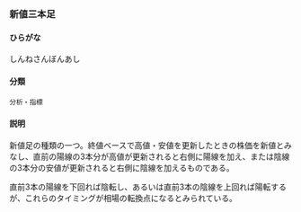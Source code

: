 <div style="display:none;">

## [あ行](securities-terms?id=あ行)
## [か行](securities-terms?id=か行)
## [さ行](securities-terms?id=さ行)

</div>

### 新値三本足

#### ひらがな

しんねさんぼんあし

#### 分類

`分析・指標`

#### 説明

新値足の種類の一つ。終値ベースで高値・安値を更新したときの株価を新値とみなし、直前の陽線の3本分が高値が更新されると右側に陽線を加え、または陰線の3本分の安値が更新されると右側に陰線を加えるものである。
直前3本の陽線を下回れば陰転し、あるいは直前3本の陰線を上回れば陽転するが、これらのタイミングが相場の転換点になるとみられている。

<div style="display:none;">

## [た行](securities-terms?id=た行)
## [な行](securities-terms?id=な行)
## [は行](securities-terms?id=は行)
## [ま行](securities-terms?id=ま行)
## [や行](securities-terms?id=や行)
## [ら行](securities-terms?id=ら行)
## [わ行](securities-terms?id=わ行)
## [英数字・記号](securities-terms?id=英数字・記号)

</div>

